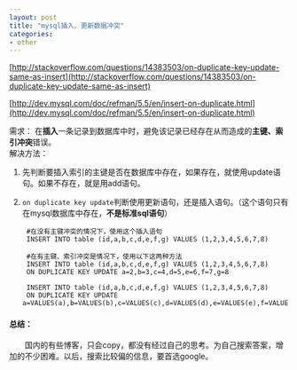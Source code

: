 ```yaml
---
layout: post
title: "mysql插入、更新数据冲突"
categories:
- other
---
```


[http://stackoverflow.com/questions/14383503/on-duplicate-key-update-same-as-insert](http://stackoverflow.com/questions/14383503/on-duplicate-key-update-same-as-insert)

[http://dev.mysql.com/doc/refman/5.5/en/insert-on-duplicate.html](http://dev.mysql.com/doc/refman/5.5/en/insert-on-duplicate.html)

需求： 在**插入**一条记录到数据库中时，避免该记录已经存在从而造成的**主键、索引冲突**错误。<br/>
解决方法：<br/>

1. 先判断要插入索引的主键是否在数据库中存在，如果存在，就使用update语句。如果不存在，就是用add语句。
2. `on duplicate key update`判断使用更新语句，还是插入语句。（这个语句只有在mysql数据库中存在，**不是标准sql语句**）

		#在没有主键冲突的情况下，使用这个插入语句
		INSERT INTO table (id,a,b,c,d,e,f,g) VALUES (1,2,3,4,5,6,7,8)
		
		#在有主键、索引冲突是情况下，使用以下这两种方法
		INSERT INTO table (id,a,b,c,d,e,f,g) VALUES (1,2,3,4,5,6,7,8) 
		ON DUPLICATE KEY UPDATE a=2,b=3,c=4,d=5,e=6,f=7,g=8

		INSERT INTO table (id,a,b,c,d,e,f,g) VALUES (1,2,3,4,5,6,7,8) 
		ON DUPLICATE KEY UPDATE a=VALUES(a),b=VALUES(b),c=VALUES(c),d=VALUES(d),e=VALUES(e),f=VALUES(f),g=VALUES(g)


#### 总结： ####

&emsp;&emsp;国内的有些博客，只会copy，都没有经过自己的思考。为自己搜索答案，增加的不少困难。以后，搜索比较偏的信息，要首选google。